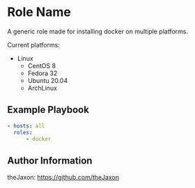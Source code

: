 Role Name
=========

A generic role made for installing docker on multiple platforms.

Current platforms:
- Linux
  - CentOS 8
  - Fedora 32
  - Ubuntu 20.04
  - ArchLinux

Example Playbook
----------------

```yml
- hosts: all
  roles:
      - docker
```

Author Information
------------------
theJaxon: https://github.com/theJaxon
